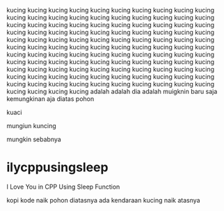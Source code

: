 kucing
kucing
kucing
kucing
kucing
kucing
kucing
kucing
kucing
kucing
kucing
kucing
kucing
kucing
kucing
kucing
kucing
kucing
kucing
kucing
kucing
kucing
kucing
kucing
kucing
kucing
kucing
kucing
kucing
kucing
kucing
kucing
kucing
kucing
kucing
kucing
kucing
kucing
kucing
kucing
kucing
kucing
kucing
kucing
kucing
kucing
kucing
kucing
kucing
kucing
kucing
kucing
kucing
kucing
kucing
kucing
kucing
kucing
kucing
kucing
kucing
kucing
kucing
kucing
kucing
kucing
kucing
kucing
kucing
kucing
kucing
kucing
kucing
kucing
kucing
kucing
kucing
kucing
kucing
kucing
kucing
kucing
kucing
kucing
kucing
kucing
kucing
kucing
kucing
kucing
kucing
kucing
kucing
kucing
kucing
kucing
kucing
kucing
kucing
kucing
kucing
kucing
kucing
kucing
kucing
kucing
kucing
kucing
kucing
kucing
kucing
kucing
kucing
kucing
adalah
adalah
dia adalah
muigknin
baru saja 
kemungkinan aja
diatas pohon

kuaci

mungiun
kuncing


mungkin sebabnya
# ilycppusingsleep
I Love You in CPP Using Sleep Function

kopi kode
naik pohon
diatasnya ada kendaraan
kucing naik atasnya
